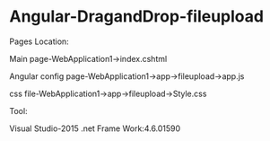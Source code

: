# Angular-DragandDrop-fileupload
Pages Location:

Main page-WebApplication1->index.cshtml

Angular config page-WebApplication1->app->fileupload->app.js

css file-WebApplication1->app->fileupload->Style.css

Tool:

Visual Studio-2015
.net Frame Work:4.6.01590


